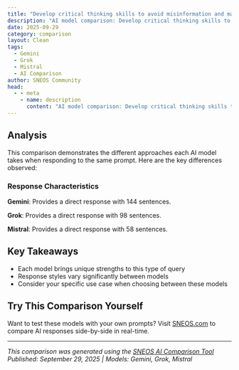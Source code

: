```yaml
---
title: "Develop critical thinking skills to avoid misinformation and make better decisions"
description: "AI model comparison: Develop critical thinking skills to avoid misinformation and make better decisions..."
date: 2025-09-29
category: comparison
layout: Clean
tags:
  - Gemini
  - Grok
  - Mistral
  - AI Comparison
author: SNEOS Community
head:
  - - meta
    - name: description
      content: "AI model comparison: Develop critical thinking skills to avoid misinformation and make better decisions..."
---
```


<ChatComparison
  title="Develop critical thinking skills to avoid misinformation and make better decisions"
  prompt="Develop critical thinking skills to avoid misinformation and make better decisions"
  :responses='{"Gemini": "Okay, let\u0027s break down how to develop critical thinking skills to combat misinformation and improve decision-making. We\u0027ll cover key concepts, practical techniques, and ways to build these skills over time.\n\n**I. Understanding Critical Thinking: What It Is and Why It Matters**\n\n* **Definition:** Critical thinking is the ability to analyze information objectively and form a judgment. It involves evaluating evidence, identifying assumptions, recognizing biases, and considering different perspectives. It\u0027s *not* just about being critical; it\u0027s about *thoughtful* analysis.\n\n* **Why It Matters:**\n * **Combating Misinformation:** In the age of readily available information (and *misinformation*), critical thinking is essential to distinguish facts from falsehoods, propaganda, and manipulation.\n * **Better Decision-Making:** Whether it\u0027s personal choices, professional challenges, or civic engagement, critical thinking helps you weigh options, understand consequences, and make informed decisions.\n * **Problem Solving:** Critical thinking provides a framework for breaking down complex problems, identifying root causes, and developing effective solutions.\n * **Enhanced Communication:** By understanding how arguments are constructed, you can communicate your own ideas more clearly and persuasively and evaluate the communication of others more effectively.\n * **Intellectual Independence:** Critical thinking empowers you to think for yourself, rather than blindly accepting what you\u0027re told.\n\n**II. Key Components and Skills of Critical Thinking**\n\nHere\u0027s a breakdown of the core skills involved:\n\n* **Analysis:**\n * **Identify the Main Idea:** What is the central claim or argument being presented?\n * **Break Down Arguments:** Dissect the argument into its premises (evidence or reasons) and conclusion.\n * **Identify Assumptions:** What underlying beliefs or principles are being taken for granted? Are they valid?\n * **Recognize Patterns:** Are there recurring themes, logical structures, or rhetorical devices being used?\n\n* **Evaluation:**\n * **Assess Evidence:** Is the evidence credible, relevant, and sufficient to support the claim?\n * **Evaluate Sources:** Is the source reliable? Consider the author\u0027s expertise, potential biases, and reputation. Look for evidence-based sources.\n * **Detect Logical Fallacies:** Identify flaws in reasoning (e.g., ad hominem, straw man, false dilemma, appeal to emotion, bandwagon effect). (More on fallacies below.)\n * **Consider Alternative Perspectives:** What are other possible explanations or interpretations? Seek out viewpoints that differ from your own.\n\n* **Inference:**\n * **Draw Logical Conclusions:** Based on the evidence, what conclusions can you reasonably draw?\n * **Identify Implications:** What are the potential consequences or implications of a particular idea or decision?\n * **Make Predictions:** Based on the available information, what is likely to happen in the future?\n\n* **Explanation:**\n * **Articulate Your Reasoning:** Clearly explain your thought process and the reasons behind your conclusions.\n * **Communicate Effectively:** Present your ideas in a clear, concise, and persuasive manner.\n\n* **Self-Regulation:**\n * **Reflect on Your Own Thinking:** Be aware of your own biases, assumptions, and emotional responses.\n * **Be Open to Changing Your Mind:** Be willing to revise your beliefs in light of new evidence or compelling arguments.\n * **Seek Feedback:** Ask others to critique your thinking and provide constructive criticism.\n\n**III. Practical Techniques and Strategies for Developing Critical Thinking**\n\nHere\u0027s how to put these skills into practice:\n\n1. **Question Everything (But Do It Respectfully):**\n * Don\u0027t accept information at face value. Ask \u0022Why?\u0022, \u0022How?\u0022, \u0022What if?\u0022, \u0022Who benefits?\u0022, and \u0022What\u0027s the evidence?\u0022.\n * Practice intellectual humility. Acknowledge the limits of your knowledge.\n * Be skeptical, but not cynical. Skepticism is healthy questioning; cynicism is dismissing everything without consideration.\n\n2. **Analyze Information Sources Carefully:**\n * **The CRAAP Test:** A helpful mnemonic for evaluating sources:\n * **Currency:** How recent is the information? Is it still relevant?\n * **Relevance:** Is the information related to your topic? Who is the intended audience?\n * **Authority:** Who is the author/publisher/source? What are their credentials? Are they experts?\n * **Accuracy:** Is the information accurate and supported by evidence? Can you verify it through other sources?\n * **Purpose:** What is the purpose of the information? Is it to inform, persuade, entertain, or sell? Is there any bias?\n\n * **Lateral Reading:** Instead of staying on the same website and trying to determine its credibility, open multiple tabs and research the *source* itself on other reputable websites (e.g., Wikipedia, Snopes, fact-checking organizations, news outlets known for accuracy).\n\n3. **Identify and Avoid Cognitive Biases:**\n * **Confirmation Bias:** The tendency to seek out and interpret information that confirms your existing beliefs, while ignoring contradictory evidence. Actively seek out opposing viewpoints.\n * **Availability Heuristic:** Overestimating the likelihood of events that are readily available in your memory (e.g., vivid news stories). Rely on data and statistics rather than anecdotes.\n * **Anchoring Bias:** Over-relying on the first piece of information you receive (the \u0022anchor\u0022) when making decisions. Consider a wide range of options and perspectives.\n * **Halo Effect:** Allowing your overall impression of a person or thing to influence your judgments about specific traits. Evaluate each aspect independently.\n * **Groupthink:** The desire for harmony in a group that leads to irrational or dysfunctional decision-making. Encourage dissenting opinions and independent thought.\n\n4. **Recognize and Avoid Logical Fallacies:**\n * **Ad Hominem:** Attacking the person making the argument rather than the argument itself.\n * **Straw Man:** Misrepresenting someone\u0027s argument to make it easier to attack.\n * **False Dilemma (Either/Or Fallacy):** Presenting only two options when more exist.\n * **Appeal to Emotion:** Using emotional manipulation instead of logical reasoning.\n * **Bandwagon Effect:** Arguing that something is true because it\u0027s popular.\n * **Appeal to Authority:** Citing an authority figure who is not an expert on the topic at hand.\n * **Hasty Generalization:** Drawing a conclusion based on insufficient evidence.\n * **Post Hoc Ergo Propter Hoc (False Cause):** Assuming that because one event followed another, the first event caused the second.\n * **Slippery Slope:** Arguing that one action will inevitably lead to a series of negative consequences.\n * **Red Herring:** Introducing an irrelevant topic to distract from the main issue.\n\n (There are many more! Look up a list of common logical fallacies and familiarize yourself with them.)\n\n5. **Practice Active Reading and Listening:**\n * **Summarize:** After reading a passage or listening to someone speak, summarize the main points in your own words.\n * **Question:** Ask yourself questions about the material. What are the key arguments? What evidence is presented? What are the assumptions?\n * **Connect:** Relate the information to your existing knowledge and experiences. How does it fit in with what you already know?\n * **Evaluate:** Assess the credibility of the source and the validity of the arguments.\n\n6. **Engage in Deliberate Practice:**\n * **Solve Puzzles and Brain Teasers:** Exercises that require logical thinking and problem-solving skills.\n * **Play Strategy Games:** Games like chess, Go, and even video games that require planning, analysis, and decision-making.\n * **Debate and Discuss:** Engage in respectful debates and discussions with others, focusing on the merits of the arguments rather than personal attacks.\n * **Write Argumentative Essays:** Practice constructing well-reasoned arguments and supporting them with evidence.\n * **Analyze Real-World Problems:** Apply critical thinking skills to address challenges in your personal life, work, or community.\n\n7. **Cultivate a Growth Mindset:**\n * Believe that your intelligence and abilities can be developed through effort and learning.\n * Embrace challenges as opportunities for growth.\n * Don\u0027t be afraid to make mistakes. Learn from your errors and keep improving.\n\n8. **Seek Diverse Perspectives:**\n * Read books and articles from a variety of authors and sources.\n * Talk to people who have different backgrounds and viewpoints.\n * Travel to different places and experience different cultures.\n\n9. **Be Mindful of Your Emotional State:**\n * Recognize when you are feeling particularly emotional (e.g., angry, anxious, excited).\n * Take a step back and try to approach the situation more objectively.\n * Avoid making important decisions when you are feeling emotionally overwhelmed.\n\n**IV. Resources for Further Learning**\n\n* **Books:**\n * \u0022Thinking, Fast and Slow\u0022 by Daniel Kahneman\n * \u0022Critical Thinking: A Concise Guide\u0022 by Tracy Bowell and Gary Kemp\n * \u0022Asking the Right Questions: A Guide to Critical Thinking\u0022 by M. Neil Browne and Stuart M. Keeley\n * \u0022Factfulness: Ten Reasons We\u0027re Wrong About the World \u2013 and Why Things Are Better Than You Think\u0022 by Hans Rosling\n * \u0022The Scout Mindset: Why Some People See Things Clearly and Others Don\u0027t\u0022 by Julia Galef\n\n* **Websites and Organizations:**\n * **Snopes:** (snopes.com) A fact-checking website.\n * **FactCheck.org:** (factcheck.org) A nonpartisan fact-checking organization.\n * **PolitiFact:** (politifact.com) A Pulitzer Prize-winning fact-checking website.\n * **AllSides:** (allsides.com) Presents news stories from different political perspectives.\n * **The Critical Thinking Community:** (criticalthinking.org) Provides resources and educational materials on critical thinking.\n * **Media Bias/Fact Check:** (mediabiasfactcheck.com) Rates the bias and factual accuracy of news sources.\n\n* **Online Courses:**\n * Coursera, edX, and other online learning platforms offer courses on critical thinking, logic, and argumentation. Search for \u0022critical thinking\u0022 or \u0022logical reasoning.\u0022\n\n**V. Continuous Improvement**\n\nCritical thinking is not a one-time achievement; it\u0027s a lifelong process. Make a conscious effort to practice these skills regularly and to reflect on your own thinking. Be patient with yourself, and celebrate your progress along the way. The more you practice, the more natural and effective your critical thinking skills will become. Good luck!\n", "Grok": "Developing critical thinking skills is essential for navigating the vast amount of information we encounter daily, avoiding misinformation, and making informed decisions. Critical thinking involves analyzing, evaluating, and reasoning through information to form well-grounded conclusions. Below is a comprehensive guide to help you cultivate these skills and apply them effectively.\n\n---\n\n### 1. Understand What Critical Thinking Is\nCritical thinking is the ability to think clearly and rationally, understanding the logical connection between ideas. It involves:\n- **Questioning assumptions**: Not accepting things at face value.\n- **Evaluating evidence**: Assessing the credibility and relevance of information.\n- **Considering alternative perspectives**: Looking at situations from multiple angles.\n- **Making reasoned judgments**: Drawing conclusions based on evidence and logic.\n\nBy honing these skills, you can distinguish fact from opinion, recognize biases, and make decisions rooted in reality.\n\n---\n\n### 2. Cultivate a Questioning Mindset\nTo avoid misinformation, train yourself to ask questions about the information you encounter. Some key questions include:\n- **What is the source of this information?** Is it a reputable outlet, expert, or primary source, or is it an unverified social media post?\n- **What evidence supports this claim?** Are there facts, data, or research backing it up, or is it based on anecdotes or opinions?\n- **Who benefits from this information?** Consider whether there\u2019s an agenda or bias behind the message (e.g., financial gain, political motives).\n- **Are there alternative explanations or perspectives?** Avoid jumping to conclusions by exploring other viewpoints.\n- **Does this make logical sense?** Check for inconsistencies, contradictions, or logical fallacies.\n\nPracticing this habit will help you sift through noise and focus on credible information.\n\n---\n\n### 3. Learn to Identify Misinformation\nMisinformation spreads quickly, especially online. Use these strategies to spot and avoid it:\n- **Check the source**: Look up the credibility of the website, author, or organization sharing the information. Fact-checking tools like Snopes, FactCheck.org, or PolitiFact can help.\n- **Be wary of sensationalism**: Headlines or content designed to provoke strong emotions (anger, fear, outrage) often distort the truth. If it feels exaggerated or \u201Ctoo good to be true,\u201D dig deeper.\n- **Cross-verify information**: Confirm the same news or claim from multiple trusted sources before accepting it as fact.\n- **Look for primary data**: Rely on original research, official statements, or raw data rather than secondhand interpretations.\n- **Beware of confirmation bias**: Avoid seeking out information that only aligns with your existing beliefs. Challenge your views by exploring opposing arguments.\n\n---\n\n### 4. Develop Analytical Skills\nAnalytical thinking is at the core of critical thinking. It involves breaking down complex information into smaller parts to understand it better. To strengthen this skill:\n- **Identify key arguments**: When reading or listening, pinpoint the main claims and the evidence supporting them.\n- **Spot logical fallacies**: Learn to recognize common fallacies like ad hominem (attacking the person, not the argument), strawman (misrepresenting an argument to make it easier to attack), or slippery slope (assuming one action inevitably leads to a series of negative events).\n- **Evaluate cause and effect**: Ask whether a claimed relationship between two things is supported by evidence or if it\u2019s speculative.\n- **Practice pattern recognition**: Look for trends or recurring themes in data or arguments to draw informed conclusions.\n\n---\n\n### 5. Embrace Open-Mindedness and Curiosity\nCritical thinking isn\u2019t about being skeptical of everything\u2014it\u2019s about being open to new ideas while evaluating them carefully. To foster open-mindedness:\n- **Seek diverse perspectives**: Read or listen to opinions from people with different backgrounds, cultures, and viewpoints.\n- **Admit when you\u2019re wrong**: Be willing to change your mind when presented with strong evidence. This builds intellectual humility.\n- **Stay curious**: Ask \u201Cwhy\u201D and \u201Chow\u201D to deepen your understanding of complex issues.\n\n---\n\n### 6. Improve Decision-Making Skills\nCritical thinking directly impacts your ability to make sound decisions. Use these steps to apply it to decision-making:\n- **Define the problem**: Clearly articulate what decision needs to be made and why it matters.\n- **Gather relevant information**: Collect facts and data from reliable sources, avoiding assumptions or hearsay.\n- **Weigh pros and cons**: List the potential outcomes of each option, considering short-term and long-term consequences.\n- **Consider biases**: Reflect on whether personal biases, emotions, or external pressures are influencing your judgment.\n- **Make a reasoned choice**: Base your decision on logic and evidence rather than impulse or peer pressure.\n- **Reflect on the outcome**: After deciding, evaluate whether it was effective and what you could improve for next time.\n\n---\n\n### 7. Sharpen Media Literacy\nIn the digital age, misinformation often spreads through social media, websites, and other platforms. Enhance your media literacy with these tips:\n- **Understand how algorithms work**: Platforms often show content based on your past behavior, creating echo chambers. Actively seek out diverse content.\n- **Recognize clickbait**: Avoid engaging with sensationalist headlines or posts designed to manipulate emotions.\n- **Learn to spot fake visuals**: Use tools like reverse image search (e.g., Google Images) to check if photos or videos are manipulated or taken out of context.\n- **Follow credible outlets**: Prioritize news from established, transparent organizations that adhere to journalistic standards.\n\n---\n\n### 8. Practice Reflective Thinking\nReflection helps you learn from past experiences and improve your critical thinking over time. Try these exercises:\n- **Keep a journal**: Write down decisions you made, why you made them, and how they turned out. Analyze what worked or didn\u2019t.\n- **Engage in debates**: Discuss issues with others to practice articulating your thoughts and considering counterarguments.\n- **Review your beliefs**: Periodically question long-held assumptions or opinions to ensure they\u2019re still supported by evidence.\n\n---\n\n### 9. Build Emotional Intelligence\nEmotions can cloud judgment and make you more susceptible to misinformation or poor decisions. Strengthen your emotional intelligence by:\n- **Recognizing emotional triggers**: Notice when emotions like fear or anger influence your thinking, and pause before reacting.\n- **Practicing empathy**: Understand others\u2019 perspectives to reduce bias and improve collaboration.\n- **Staying calm under pressure**: Use mindfulness or deep breathing to maintain clarity during stressful situations.\n\n---\n\n### 10. Engage in Lifelong Learning\nCritical thinking is a skill that grows with practice and exposure to new ideas. Commit to continuous improvement by:\n- **Reading widely**: Explore books, articles, and research on diverse topics to broaden your knowledge base.\n- **Taking courses**: Enroll in classes on logic, philosophy, or critical thinking (many are available online for free or at low cost, such as through Coursera or edX).\n- **Solving problems**: Tackle puzzles, riddles, or real-world challenges to sharpen your analytical skills.\n- **Joining discussion groups**: Engage in forums or communities where ideas are debated respectfully.\n\n---\n\n### 11. Apply Critical Thinking to Everyday Life\nPractice critical thinking in small, everyday scenarios to build the habit:\n- **When shopping**: Research product reviews and compare prices before buying.\n- **When voting**: Investigate candidates\u2019 policies and track records instead of relying on ads or rhetoric.\n- **When consuming news**: Question headlines and seek primary sources for major stories.\n- **When debating**: Focus on facts and logic rather than personal attacks or emotions.\n\n---\n\n### 12. Be Patient\u2014Critical Thinking Takes Time\nDeveloping critical thinking skills is a gradual process. Avoid rushing to conclusions or feeling frustrated if you\u2019re unsure at first. Over time, you\u2019ll become more confident in your ability to analyze information and make sound decisions.\n\n---\n\n### Tools and Resources to Support Critical Thinking\n- **Fact-Checking Websites**: Snopes, FactCheck.org, PolitiFact, and Reuters Fact Check.\n- **Media Literacy Guides**: Check out resources from the Center for Media Literacy or the News Literacy Project.\n- **Books on Critical Thinking**:\n - *Thinking, Fast and Slow* by Daniel Kahneman\n - *The Art of Thinking Clearly* by Rolf Dobelli\n - *A Rulebook for Arguments* by Anthony Weston\n- **Online Courses**: Look for free or affordable courses on platforms like Coursera, edX, or Khan Academy.\n\n---\n\nBy consistently applying these strategies, you\u2019ll build a strong foundation in critical thinking, enabling you to avoid misinformation, challenge assumptions, and make better decisions in both personal and professional contexts. Start small, stay curious, and keep practicing!", "Mistral": "Developing critical thinking skills is essential for navigating the complex landscape of information and making informed decisions. Here are some strategies to help you avoid misinformation and enhance your critical thinking abilities:\n\n### 1. **Evaluate the Source**\n - **Credibility**: Check the reputation and credibility of the source. Look for authors, organizations, or publications that are well-regarded in their field.\n - **Bias**: Consider the potential biases of the source. Understand the motivations behind the information being presented.\n - **Transparency**: Look for sources that are transparent about their methods, data, and funding.\n\n### 2. **Verify Information**\n - **Cross-Check**: Verify information from multiple sources. If a claim is true, it should be corroborated by other reliable sources.\n - **Fact-Checking**: Use fact-checking websites and tools to verify the accuracy of claims. Websites like Snopes, FactCheck.org, and Politifact can be helpful.\n\n### 3. **Analyze the Evidence**\n - **Quality of Evidence**: Assess the quality and relevance of the evidence presented. Look for peer-reviewed studies, expert opinions, and empirical data.\n - **Logical Consistency**: Ensure that the arguments and evidence are logically consistent and coherent.\n\n### 4. **Understand Context**\n - **Historical Context**: Consider the historical and cultural context of the information. Understanding the background can provide deeper insights.\n - **Current Events**: Be aware of current events and how they might influence the information being presented.\n\n### 5. **Question Assumptions**\n - **Identify Assumptions**: Recognize the underlying assumptions in arguments and claims. Question whether these assumptions are valid.\n - **Challenge Assumptions**: Be willing to challenge your own assumptions and those of others. This can help you see different perspectives.\n\n### 6. **Consider Alternative Viewpoints**\n - **Diverse Perspectives**: Seek out and consider alternative viewpoints. This can help you understand the full spectrum of opinions and arguments.\n - **Critical Evaluation**: Evaluate alternative viewpoints critically. Consider their strengths and weaknesses.\n\n### 7. **Avoid Emotional Reasoning**\n - **Emotional Bias**: Be aware of how emotions can influence your thinking. Try to separate emotional reactions from logical analysis.\n - **Objectivity**: Strive for objectivity in your evaluation of information. Focus on the facts and evidence.\n\n### 8. **Develop Media Literacy**\n - **Understand Media**: Learn about how media operates, including the business models, editorial policies, and biases of different outlets.\n - **Digital Literacy**: Develop skills in navigating digital media, including understanding algorithms, social media dynamics, and online advertising.\n\n### 9. **Practice Active Listening**\n - **Engage Actively**: Engage actively with information. Ask questions, seek clarification, and think critically about what you are hearing or reading.\n - **Reflect**: Take time to reflect on the information. Consider how it fits with your existing knowledge and beliefs.\n\n### 10. **Continuous Learning**\n - **Stay Informed**: Keep up-to-date with current research and developments in your areas of interest.\n - **Lifelong Learning**: Embrace a mindset of lifelong learning. Be open to new ideas and willing to revise your beliefs based on new evidence.\n\n### 11. **Use Critical Thinking Tools**\n - **Logical Fallacies**: Learn to recognize logical fallacies in arguments. This can help you identify flawed reasoning.\n - **Scientific Method**: Apply the principles of the scientific method, such as hypothesis testing and empirical verification.\n\n### 12. **Seek Feedback**\n - **Peer Review**: Share your thoughts and conclusions with others. Seek feedback and be open to constructive criticism.\n - **Collaboration**: Collaborate with others to discuss and analyze information. Different perspectives can enrich your understanding.\n\nBy incorporating these strategies into your daily habits, you can enhance your critical thinking skills, avoid misinformation, and make better-informed decisions."}' 
  published-date="16:28"
/>

## Analysis

This comparison demonstrates the different approaches each AI model takes when responding to the same prompt. Here are the key differences observed:

### Response Characteristics

**Gemini**: Provides a direct response with 144 sentences. 

**Grok**: Provides a direct response with 98 sentences. 

**Mistral**: Provides a direct response with 58 sentences. 

## Key Takeaways

- Each model brings unique strengths to this type of query
- Response styles vary significantly between models
- Consider your specific use case when choosing between these models

## Try This Comparison Yourself

Want to test these models with your own prompts? Visit [SNEOS.com](https://sneos.com) to compare AI responses side-by-side in real-time.

---

*This comparison was generated using the [SNEOS AI Comparison Tool](https://sneos.com)*
*Published: September 29, 2025 | Models: Gemini, Grok, Mistral*
